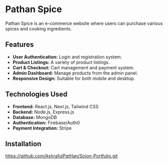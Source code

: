 # Pathan Spice

Pathan Spice is an e-commerce website where users can purchase various spices and cooking ingredients.

## Features

- **User Authentication:** Login and registration system.
- **Product Listings:** A variety of product listings.
- **Cart & Checkout:** Cart management and payment system.
- **Admin Dashboard:** Manage products from the admin panel.
- **Responsive Design:** Suitable for both mobile and desktop.

## Technologies Used

- **Frontend:** React.js, Next.js, Tailwind CSS
- **Backend:** Node.js, Express.js
- **Database:** MongoDB
- **Authentication:** Firebase/Auth0
- **Payment Integration:** Stripe

## Installation
https://github.com/AshrafulPatHan/Sojon-Portfulio.git
```sh
